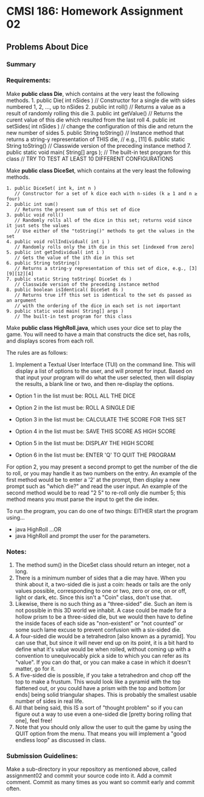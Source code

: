 
# CMSI 186: Homework Assignment 02
## Problems About Dice

### Summary


### Requirements:

Make  **public class Die**, which contains at the very least the following methods.
     1. public Die( int nSides )
       // Constructor for a single die with sides numbered 1, 2, …, up to nSides
    2. public int roll()
       // Returns a value as a result of randomly rolling this die
    3. public int getValue()
       // Returns the curent value of this die which resulted from the last roll
    4. public int setSides( int nSides )
       // change the configuration of this die and return the new number of sides
    5. public String toString()
       // Instance method that returns a string-y representation of THIS die,
       // e.g., [11]
    6. public static String toString()
       // Classwide version of the preceding instance method
    7. public static void main( String[] args );
       // The built-in test program for this class
       // TRY TO TEST AT LEAST 10 DIFFERENT CONFIGURATIONS

Make  **public class DiceSet**, which contains at the very least the following methods.
   
    1. public DiceSet( int k, int n )
       // Constructor for a set of k dice each with n-sides (k ≥ 1 and n ≥ four)
    2. public int sum()
       // Returns the present sum of this set of dice
    3. public void roll()
       // Randomly rolls all of the dice in this set; returns void since it just sets the values
       // Use either of the "toString()" methods to get the values in the set
    4. public void rollIndividual( int i )
       // Randomly rolls only the ith die in this set [indexed from zero]
    5. public int getIndividual( int i )
       // Gets the value of the ith die in this set
    6. public String toString()
       // Returns a string-y representation of this set of dice, e.g., [3][9][12][4]
    7. public static String toString( DiceSet ds )
       // Classwide version of the preceding instance method
    8. public boolean isIdentical( DiceSet ds )
       // Returns true iff this set is identical to the set ds passed as an argument
       // with the ordering of the dice in each set is not important
    9. public static void main( String[] args )
       // The built-in test program for this class
       
Make  **public class HighRoll.java**, which uses your dice set to play the game. You will need to have a main that constructs the dice set, has rolls, and displays scores from each roll. 

The rules are as follows:

1. Implement a Textual User Interface (TUI) on the command line. This will display a list of options to the user, and will prompt for input. Based on that input your program will do what the user selected, then will display the results, a blank line or two, and then re-display the options.

- Option 1 in the list must be: ROLL ALL THE DICE

- Option 2 in the list must be: ROLL A SINGLE DIE

- Option 3 in the list must be: CALCULATE THE SCORE FOR THIS SET

- Option 4 in the list must be: SAVE THIS SCORE AS HIGH SCORE

- Option 5 in the list must be: DISPLAY THE HIGH SCORE

- Option 6 in the list must be: ENTER 'Q' TO QUIT THE PROGRAM

For option 2, you may present a second prompt to get the number of the die to roll, or you may handle it as two numbers on the entry. An example of the first method would be to enter a '2' at the prompt, then display a new prompt such as "which die?" and read the user input. An example of the second method would be to read "2 5" to re-roll only die number 5; this method means you must parse the input to get the die index.

To run the program, you can do one of two things: EITHER start the program using...
- java HighRoll <number of dice> <number of sides> …OR
- java HighRoll and prompt the user for the parameters.



### Notes:

1. The method sum() in the DiceSet class should return an integer, not a long.
2. There is a minimum number of sides that a die may have. When you think about it, a two-sided die is just a coin: heads or tails are the only values possible, corresponding to one or two, zero or one, on or off, light or dark, etc. Since this isn't a "Coin" class, don't use that.
3. Likewise, there is no such thing as a "three-sided" die. Such an item is not possible in this 3D world we inhabit. A case could be made for a hollow prism to be a three-sided die, but we would then have to define the inside faces of each side as "non-existent" or "not counted" or some such lame excuse to prevent confusion with a six-sided die.
4. A four-sided die would be a tetrahedron [also known as a pyramid]. You can use that, but since it will never end up on its point, it is a bit hard to define what it's value would be when rolled, without coming up with a convention to unequivocably pick a side to which you can refer as its "value". If you can do that, or you can make a case in which it doesn't matter, go for it.
5. A five-sided die is possible, if you take a tetrahedron and chop off the top to make a frustum. This would look like a pyramid with the top flattened out, or you could have a prism with the top and bottom [or ends] being solid triangular shapes. This is probably the smallest usable number of sides in real life.
6. All that being said, this IS a sort of "thought problem" so if you can figure out a way to use even a one-sided die [pretty boring rolling that one], feel free!
7. Note that you should only allow the user to quit the game by using the QUIT option from the menu. That means you will implement a "good endless loop" as discussed in class.


### Submission Guidelines: 
Make a sub-directory in your repository as mentioned above, called assignment02 and commit your source code into it. Add a commit comment. Commit as many times as you want so commit early and commit often.
